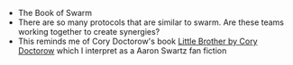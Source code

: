 * The Book of Swarm
* There are so many protocols that are similar to swarm. Are these teams working together to create synergies?
* This reminds me of Cory Doctorow's book [Little Brother by Cory Doctorow](../List/Little%20Brother%20by%20Cory%20Doctorow.md) which I interpret as a Aaron Swartz fan fiction
